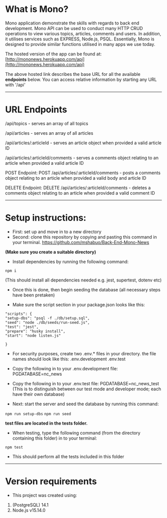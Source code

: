 # What is Mono?

Mono application demonstrate the skills with regards to back end development. Mono API can be used to conduct many HTTP CRUD operations to view various topics, articles, comments and users. In addition, it utilises services such as EXPRESS, Node.js, PSQL. Essentially, Mono is designed to provide similar functions utilised in many apps we use today.

The hosted version of the app can be found at: [http://mononews.herokuapp.com/api](http://mononews.herokuapp.com/api)

The above hosted link describes the base URL for all the available **endpoints** below. You can access relative information by starting any URL with '/api'

---

# URL Endpoints

/api/topics - serves an array of all topics

/api/articles - serves an array of all articles

/api/articles/:articleId - serves an article object when provided a valid article ID

/api/articles/:articleId/comments - serves a comments object relating to an article when provided a valid article ID

POST Endpoint:
POST /api/articles/:articleId/comments - posts a comments object relating to an article when provided a valid body and article ID

DELETE Endpoint:
DELETE /api/articles/:articleId/comments - deletes a comments object relating to an article when provided a valid comment ID

---

# Setup instructions:

- First: set up and move in to a new directory
- Second: clone this repository by copying and pasting this command in your terminal.
  https://github.com/mshabuo/Back-End-Mono-News

**(Make sure you create a suitable directory)**

- Install dependencies by running the following command:

`npm i`

(This should install all dependencies needed e.g. jest, supertest, dotenv etc)

- Once this is done, then begin seeding the database (all necessary steps have been pretaken)

- Make sure the script section in your package.json looks like this:

```
"scripts": {
"setup-dbs": "psql -f ./db/setup.sql",
"seed": "node ./db/seeds/run-seed.js",
"test": "jest",
"prepare": "husky install",
"start": "node listen.js"

}
```

- For security purposes, create two .env.\* files in your directory. the file names should look like this:
  .env.development
  .env.test

- Copy the following in to your .env.development file:
  PGDATABASE=nc_news

- Copy the following in to your .env.test file:
  PGDATABASE=nc_news_test
  (This is to distinguish between our test mode and developer mode; each have their own database)

- Next: start the server and seed the database by running this command:

`npm run setup-dbs`
`npm run seed`

**test files are located in the tests folder.**

- When testing, type the following command (from the directory containing this folder) in to your terminal:

`npm test`

- This should perform all the tests included in this folder

---

# Version requirements

- This project was created using:

1. (PostgreSQL) 14.1
2. Node.js v15.14.0
